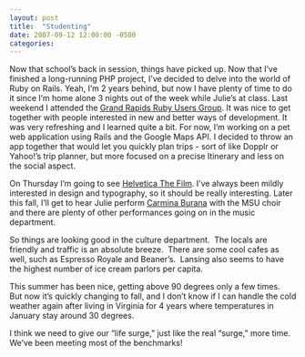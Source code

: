 ```yaml
---
layout: post
title:  "Studenting"
date: 2007-09-12 12:00:00 -0500
categories: 
---
```


Now that school&#8217;s back in session, things have picked up.  Now that I&#8217;ve finished a long-running PHP project, I&#8217;ve decided to delve into the world of Ruby on Rails.  Yeah, I&#8217;m 2 years behind, but now I have plenty of time to do it since I&#8217;m home alone 3 nights out of the week while Julie&#8217;s at class.  Last weekend I attended the <a href="http://gr-ruby.org/">Grand Rapids Ruby Users Group</a>.  It was nice to get together with people interested in new and better ways of development.  It was very refreshing and I learned quite a bit.  For now, I&#8217;m working on a pet web application using Rails and the Google Maps API.  I decided to throw an app together that would let you quickly plan trips - sort of like Dopplr or Yahoo!&#8217;s trip planner, but more focused on a precise Itinerary and less on the social aspect.

On Thursday I&#8217;m going to see <a href="http://www.helveticafilm.com/">Helvetica The Film</a>.  I&#8217;ve always been mildly interested in design and typography, so it should be really interesting.  Later this fall, I&#8217;ll get to hear Julie perform <a href="http://en.wikipedia.org/wiki/Carmina_Burana_%28Orff%29">Carmina Burana</a> with the MSU choir and there are plenty of other performances going on in the music department.

So things are looking good in the culture department.  The locals are friendly and traffic is an absolute breeze.  There are some cool cafes as well, such as Espresso Royale and Beaner&#8217;s.  Lansing also seems to have the highest number of ice cream parlors per capita.

This summer has been nice, getting above 90 degrees only a few times.  But now it&#8217;s quickly changing to fall, and I don&#8217;t know if I can handle the cold weather again after living in Virginia for 4 years where temperatures in January stay around 30 degrees.

I think we need to give our &#8220;life surge,&#8221; just like the real &#8220;surge,&#8221; more time.   We&#8217;ve been meeting most of the benchmarks!
